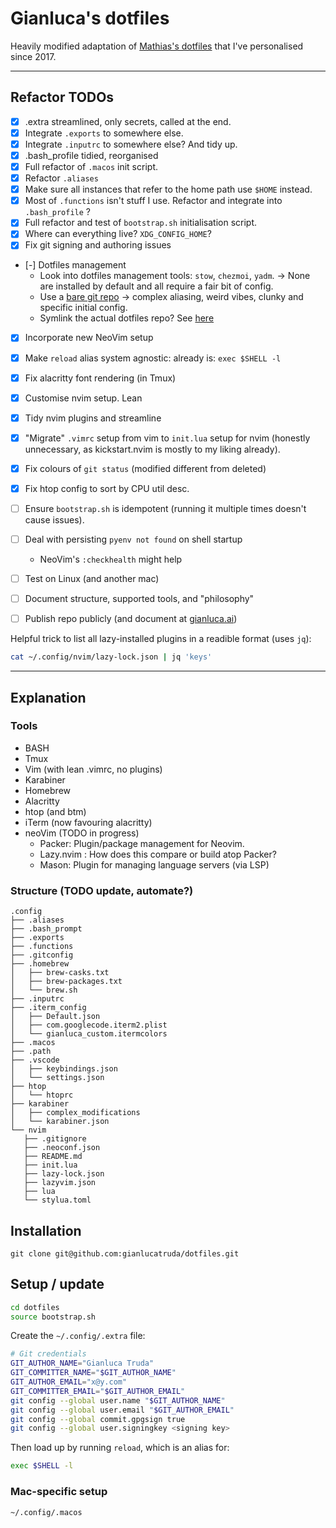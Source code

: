 # Gianluca's dotfiles

Heavily modified adaptation of [Mathias's dotfiles](https://github.com/mathiasbynens/dotfiles) that I've personalised since 2017.

---

## Refactor TODOs
- [x] .extra streamlined, only secrets, called at the end.
- [x] Integrate `.exports` to somewhere else.
- [x] Integrate `.inputrc` to somewhere else? And tidy up.
- [x] .bash_profile tidied, reorganised
- [x] Full refactor of `.macos` init script.
- [x] Refactor `.aliases`
- [x] Make sure all instances that refer to the home path use `$HOME` instead.
- [x] Most of `.functions` isn't stuff I use. Refactor and integrate into `.bash_profile` ?
- [x] Full refactor and test of `bootstrap.sh` initialisation script.
- [x] Where can everything live? `XDG_CONFIG_HOME`?
- [x] Fix git signing and authoring issues
- [-] Dotfiles management
  - Look into dotfiles management tools: `stow`, `chezmoi`, `yadm`. -> None are installed by default and all require a fair bit of config.
  - Use a [bare git repo](https://www.atlassian.com/git/tutorials/dotfiles) -> complex aliasing, weird vibes, clunky and specific initial config.
  - Symlink the actual dotfiles repo? See [here](https://github.com/mischavandenburg/dotfiles/blob/e417b14bdfa2a8fd54183944c8d1cd6095fa88bb/setup#L23)
- [x] Incorporate new NeoVim setup
- [x] Make `reload` alias system agnostic: already is: `exec $SHELL -l`
- [x] Fix alacritty font rendering (in Tmux)
- [x] Customise nvim setup. Lean
- [x] Tidy nvim plugins and streamline
- [x] "Migrate" `.vimrc` setup from vim to `init.lua` setup for nvim (honestly unnecessary, as kickstart.nvim is mostly to my liking already).
- [x] Fix colours of `git status` (modified different from deleted)
- [x] Fix htop config to sort by CPU util desc.
- [ ] Ensure `bootstrap.sh` is idempotent (running it multiple times doesn't cause issues).
- [ ] Deal with persisting `pyenv not found` on shell startup
  - NeoVim's `:checkhealth` might help
- [ ] Test on Linux (and another mac)
- [ ] Document structure, supported tools, and "philosophy"
- [ ] Publish repo publicly (and document at [gianluca.ai](http://gianluca.ai))


Helpful trick to list all lazy-installed plugins in a readible format (uses `jq`):

```bash
cat ~/.config/nvim/lazy-lock.json | jq 'keys'
```

---

## Explanation

### Tools 

- BASH
- Tmux 
- Vim (with lean .vimrc, no plugins)
- Karabiner
- Homebrew
- Alacritty
- htop (and btm)
- iTerm (now favouring alacritty)
- neoVim (TODO in progress)
  - Packer: Plugin/package management for Neovim.
  - Lazy.nvim : How does this compare or build atop Packer?
  - Mason: Plugin for managing language servers (via LSP)


### Structure (TODO update, automate?)

 ```
 .config
├── .aliases
├── .bash_prompt
├── .exports
├── .functions
├── .gitconfig
├── .homebrew
│   ├── brew-casks.txt
│   ├── brew-packages.txt
│   └── brew.sh
├── .inputrc
├── .iterm_config
│   ├── Default.json
│   ├── com.googlecode.iterm2.plist
│   └── gianluca_custom.itermcolors
├── .macos
├── .path
├── .vscode
│   ├── keybindings.json
│   └── settings.json
├── htop
│   └── htoprc
├── karabiner
│   ├── complex_modifications
│   └── karabiner.json
└── nvim
    ├── .gitignore
    ├── .neoconf.json
    ├── README.md
    ├── init.lua
    ├── lazy-lock.json
    ├── lazyvim.json
    ├── lua
    └── stylua.toml
 
 ```


## Installation

```
git clone git@github.com:gianlucatruda/dotfiles.git
```

## Setup / update 

```bash
cd dotfiles
source bootstrap.sh
```

Create the `~/.config/.extra` file:

```bash
# Git credentials
GIT_AUTHOR_NAME="Gianluca Truda"
GIT_COMMITTER_NAME="$GIT_AUTHOR_NAME"
GIT_AUTHOR_EMAIL="x@y.com"
GIT_COMMITTER_EMAIL="$GIT_AUTHOR_EMAIL"
git config --global user.name "$GIT_AUTHOR_NAME"
git config --global user.email "$GIT_AUTHOR_EMAIL"
git config --global commit.gpgsign true
git config --global user.signingkey <signing key>
```

Then load up by running `reload`, which is an alias for:

```bash
exec $SHELL -l
```

### Mac-specific setup

```bash
~/.config/.macos
```


